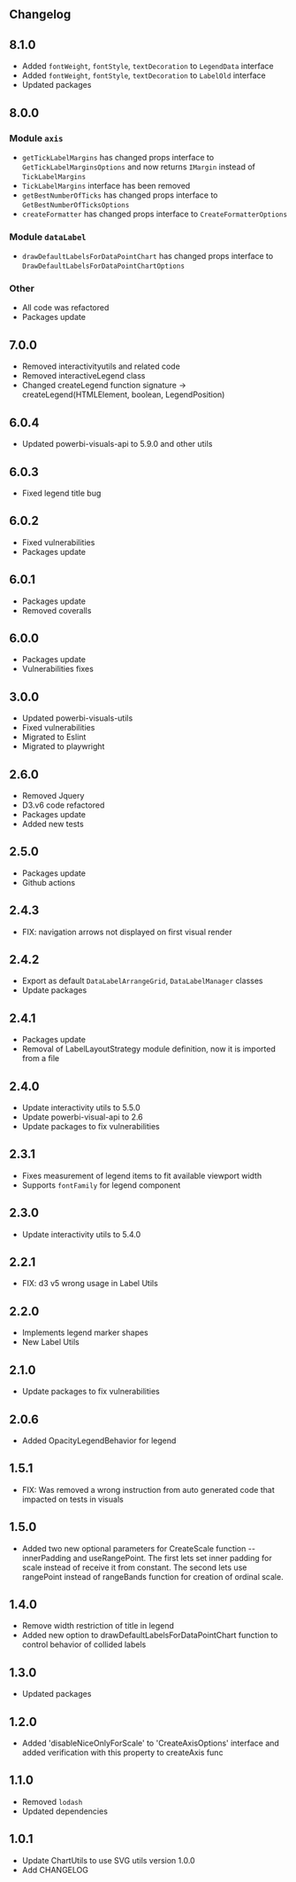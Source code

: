 ## Changelog

## 8.1.0

* Added `fontWeight`, `fontStyle`, `textDecoration` to `LegendData` interface
* Added `fontWeight`, `fontStyle`, `textDecoration` to `LabelOld` interface
* Updated packages

## 8.0.0

### Module `axis`
* `getTickLabelMargins` has changed props interface to `GetTickLabelMarginsOptions` and now returns `IMargin` instead of `TickLabelMargins`
* `TickLabelMargins` interface has been removed
* `getBestNumberOfTicks` has changed props interface to `GetBestNumberOfTicksOptions`
* `createFormatter` has changed props interface to `CreateFormatterOptions`

### Module `dataLabel`
* `drawDefaultLabelsForDataPointChart` has changed props interface to `DrawDefaultLabelsForDataPointChartOptions`

### Other
* All code was refactored
* Packages update

## 7.0.0
* Removed interactivityutils and related code
* Removed interactiveLegend class
* Changed createLegend function signature -> createLegend(HTMLElement, boolean, LegendPosition)

## 6.0.4
* Updated powerbi-visuals-api to 5.9.0 and other utils

## 6.0.3
* Fixed legend title bug

## 6.0.2
* Fixed vulnerabilities
* Packages update

## 6.0.1
* Packages update
* Removed coveralls

## 6.0.0
* Packages update
* Vulnerabilities fixes

## 3.0.0
* Updated powerbi-visuals-utils
* Fixed vulnerabilities
* Migrated to Eslint
* Migrated to playwright

## 2.6.0
* Removed Jquery
* D3.v6 code refactored
* Packages update
* Added new tests

## 2.5.0
* Packages update
* Github actions

## 2.4.3
* FIX: navigation arrows not displayed on first visual render

## 2.4.2
* Export as default `DataLabelArrangeGrid`, `DataLabelManager` classes
* Update packages

## 2.4.1
* Packages update
* Removal of LabelLayoutStrategy module definition, now it is imported from a file

## 2.4.0
* Update interactivity utils to 5.5.0
* Update powerbi-visual-api to 2.6
* Update packages to fix vulnerabilities

## 2.3.1
* Fixes measurement of legend items to fit available viewport width
* Supports `fontFamily` for legend component

## 2.3.0
* Update interactivity utils to 5.4.0

## 2.2.1
* FIX: d3 v5 wrong usage in Label Utils

## 2.2.0
* Implements legend marker shapes
* New Label Utils

## 2.1.0
* Update packages to fix vulnerabilities

## 2.0.6
* Added OpacityLegendBehavior for legend

## 1.5.1
* FIX: Was removed a wrong instruction from auto generated code that impacted on tests in visuals

## 1.5.0
* Added two new optional parameters for CreateScale function -- innerPadding and useRangePoint. The first lets set inner padding for scale instead of receive it from constant. The second lets use rangePoint instead of rangeBands function for creation of ordinal scale.

## 1.4.0
* Remove width restriction of title in legend
* Added new option to drawDefaultLabelsForDataPointChart function to control behavior of collided labels

## 1.3.0
* Updated packages

## 1.2.0
* Added 'disableNiceOnlyForScale' to 'CreateAxisOptions' interface
and added verification with this property to createAxis func

## 1.1.0
* Removed `lodash`
* Updated dependencies

## 1.0.1
* Update ChartUtils to use SVG utils version 1.0.0
* Add CHANGELOG
